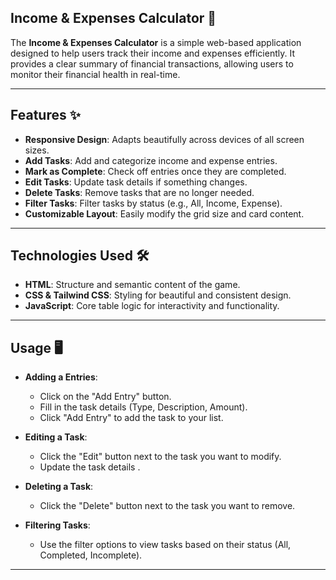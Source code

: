## Income & Expenses Calculator 💸

The **Income & Expenses Calculator** is a simple web-based application designed to help users track their income and expenses efficiently. It provides a clear summary of financial transactions, allowing users to monitor their financial health in real-time.

---

## Features ✨

- **Responsive Design**: Adapts beautifully across devices of all screen sizes.
- **Add Tasks**: Add and categorize income and expense entries.
- **Mark as Complete**: Check off entries once they are completed.
- **Edit Tasks**: Update task details if something changes.
- **Delete Tasks**: Remove tasks that are no longer needed.
- **Filter Tasks**: Filter tasks by status (e.g., All, Income, Expense).
- **Customizable Layout**: Easily modify the grid size and card content.

---

## Technologies Used 🛠️

- **HTML**: Structure and semantic content of the game.
- **CSS & Tailwind CSS**: Styling for beautiful and consistent design.
- **JavaScript**: Core table logic for interactivity and functionality.

---

## Usage 🖥️ 

- **Adding a Entries**:
  
  * Click on the "Add Entry" button.
  * Fill in the task details (Type, Description, Amount).
  * Click "Add Entry" to add the task to your list.

  
- **Editing a Task**:
  
  * Click the "Edit" button next to the task you want to modify.
  * Update the task details .
    
- **Deleting a Task**:
  
  * Click the "Delete" button next to the task you want to remove.
    
- **Filtering Tasks**:
  
  * Use the filter options to view tasks based on their status (All, Completed, Incomplete).
    
---
    
